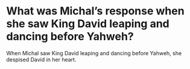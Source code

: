 # What was Michal’s response when she saw King David leaping and dancing before Yahweh?

When Michal saw King David leaping and dancing before Yahweh, she despised David in her heart.
